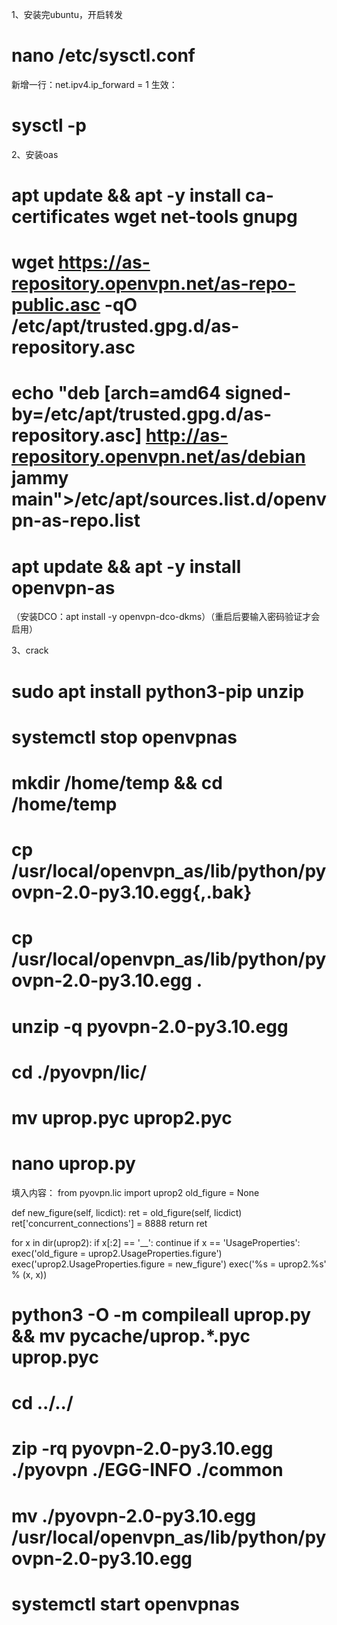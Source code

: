 1、安装完ubuntu，开启转发
# nano /etc/sysctl.conf
新增一行：net.ipv4.ip_forward = 1
生效：
# sysctl -p

2、安装oas
# apt update && apt -y install ca-certificates wget net-tools gnupg
# wget https://as-repository.openvpn.net/as-repo-public.asc -qO /etc/apt/trusted.gpg.d/as-repository.asc
# echo "deb [arch=amd64 signed-by=/etc/apt/trusted.gpg.d/as-repository.asc] http://as-repository.openvpn.net/as/debian jammy main">/etc/apt/sources.list.d/openvpn-as-repo.list
# apt update && apt -y install openvpn-as
（安装DCO：apt install -y openvpn-dco-dkms）（重启后要输入密码验证才会启用）

3、crack
# sudo apt install python3-pip unzip
# systemctl stop openvpnas
# mkdir /home/temp && cd /home/temp
# cp /usr/local/openvpn_as/lib/python/pyovpn-2.0-py3.10.egg{,.bak}
# cp /usr/local/openvpn_as/lib/python/pyovpn-2.0-py3.10.egg .
# unzip -q pyovpn-2.0-py3.10.egg 
# cd ./pyovpn/lic/
# mv uprop.pyc uprop2.pyc
# nano uprop.py
填入内容：
from pyovpn.lic import uprop2
old_figure = None
 
def new_figure(self, licdict):
      ret = old_figure(self, licdict)
      ret['concurrent_connections'] = 8888
      return ret
 
for x in dir(uprop2):
      if x[:2] == '__':
         continue
      if x == 'UsageProperties':
         exec('old_figure = uprop2.UsageProperties.figure')
         exec('uprop2.UsageProperties.figure = new_figure')
      exec('%s = uprop2.%s' % (x, x))
# python3 -O -m compileall uprop.py && mv __pycache__/uprop.*.pyc uprop.pyc
# cd ../../
# zip -rq pyovpn-2.0-py3.10.egg ./pyovpn ./EGG-INFO ./common
# mv ./pyovpn-2.0-py3.10.egg /usr/local/openvpn_as/lib/python/pyovpn-2.0-py3.10.egg
# systemctl start openvpnas
